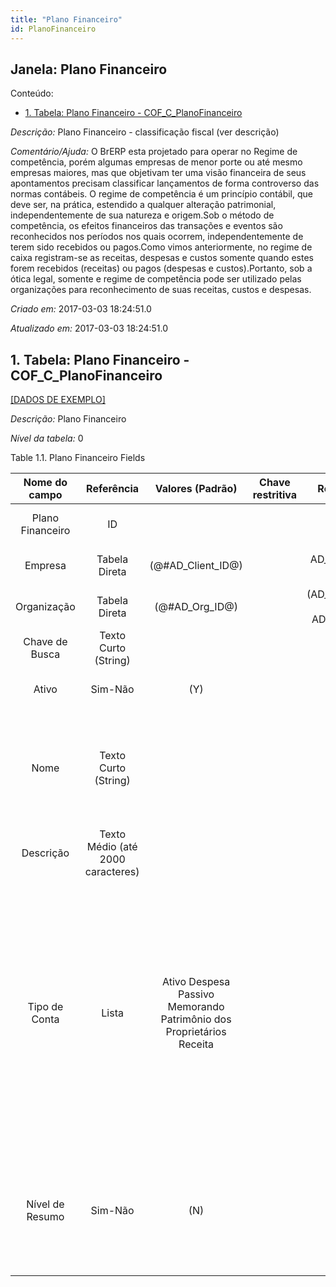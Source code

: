 ```yaml
---
title: "Plano Financeiro"
id: PlanoFinanceiro
---
```

<div id="d174918e1" class="section chapter">

<div class="titlepage">

<div>

<div>

## Janela: Plano Financeiro

</div>

</div>

</div>

<div class="toc">

<div class="toc-title">

Conteúdo:

</div>

  - <span class="section">[1. Tabela: Plano Financeiro -
    COF\_C\_PlanoFinanceiro](#d174918e22)</span>

</div>

<span class="emphasis">*Descrição:* </span> Plano Financeiro -
classificação fiscal (ver descrição)

<span class="emphasis">*Comentário/Ajuda:* </span>O BrERP esta projetado
para operar no Regime de competência, porém algumas empresas de menor
porte ou até mesmo empresas maiores, mas que objetivam ter uma visão
financeira de seus apontamentos precisam classificar lançamentos de
forma controverso das normas contábeis. O regime de competência é um
princípio contábil, que deve ser, na prática, estendido a qualquer
alteração patrimonial, independentemente de sua natureza e origem.Sob o
método de competência, os efeitos financeiros das transações e eventos
são reconhecidos nos períodos nos quais ocorrem, independentemente de
terem sido recebidos ou pagos.Como vimos anteriormente, no regime de
caixa registram-se as receitas, despesas e custos somente quando estes
forem recebidos (receitas) ou pagos (despesas e custos).Portanto, sob a
ótica legal, somente e regime de competência pode ser utilizado pelas
organizações para reconhecimento de suas receitas, custos e despesas.

<span class="emphasis"> *Criado em:* </span>2017-03-03 18:24:51.0

<span class="emphasis">*Atualizado em:* </span>2017-03-03 18:24:51.0

<div id="d174918e22" class="section section">

<div class="titlepage">

<div>

<div>

## 1. Tabela: Plano Financeiro - COF\_C\_PlanoFinanceiro

</div>

</div>

</div>

[\[DADOS DE EXEMPLO\]](data/COF_C_PlanoFinanceiro_data)

<span class="emphasis">*Descrição:*</span> Plano Financeiro

<span class="emphasis">*Nível da tabela:* </span>0

</div>

<div id="d174918e35" class="table">

<div class="table-title">

Table 1.1. Plano Financeiro
Fields

</div>

<div class="table-contents">

|  Nome do campo   |            Referência             |                           Valores (Padrão)                           | Chave restritiva |                Regra de validação                |                Descrição                 |                                                                                                                                                 Comentário/Ajuda                                                                                                                                                 |
| :--------------: | :-------------------------------: | :------------------------------------------------------------------: | :--------------: | :----------------------------------------------: | :--------------------------------------: | :--------------------------------------------------------------------------------------------------------------------------------------------------------------------------------------------------------------------------------------------------------------------------------------------------------------: |
| Plano Financeiro |                ID                 |                                                                      |                  |                                                  |      Primary Key : Plano Financeiro      |                                                                                                                                          Primary Key : Plano Financeiro                                                                                                                                          |
|     Empresa      |           Tabela Direta           |                         (@\#AD\_Client\_ID@)                         |                  |        AD\_Client.AD\_Client\_ID \< \> 0         |    (semelhante ao primeiro relatório)    |                                                                                                                                               (ver o mesmo acima)                                                                                                                                                |
|   Organização    |           Tabela Direta           |                          (@\#AD\_Org\_ID@)                           |                  | (AD\_Org.IsSummary='N' OR AD\_Org.AD\_Org\_ID=0) |    (semelhante ao primeiro relatório)    |                                                                                                                                               (ver o mesmo acima)                                                                                                                                                |
|  Chave de Busca  |       Texto Curto (String)        |                                                                      |                  |                                                  |    (semelhante ao primeiro relatório)    |                                                                                                                                               (ver o mesmo acima)                                                                                                                                                |
|      Ativo       |              Sim-Não              |                                 (Y)                                  |                  |                                                  |    (semelhante ao primeiro relatório)    |                                                                                                                                               (ver o mesmo acima)                                                                                                                                                |
|       Nome       |       Texto Curto (String)        |                                                                      |                  |                                                  |  Alphanumeric identifier of the entity   |                                                                                   The name of an entity (record) is used as an default search option in addition to the search key. The name is up to 60 characters in length.                                                                                   |
|    Descrição     | Texto Médio (até 2000 caracteres) |                                                                      |                  |                                                  | Optional short description of the record |                                                                                                                                   A description is limited to 255 characters.                                                                                                                                    |
|  Tipo de Conta   |               Lista               | Ativo Despesa Passivo Memorando Patrimônio dos Proprietários Receita |                  |                                                  |      Indicates the type of account       | Valid account types are A - Asset, E - Expense, L - Liability, O- Owner's Equity, R -Revenue and M- Memo. The account type is used to determine what taxes, if any are applicable, validating payables and receivables for business partners. Note: Memo account amounts are ignored when checking for balancing |
| Nível de Resumo  |              Sim-Não              |                                 (N)                                  |                  |                                                  |         This is a summary entity         |                                                                                   A summary entity represents a branch in a tree rather than an end-node. Summary entities are used for reporting and do not have own values.                                                                                    |

</div>

</div>

  

</div>
